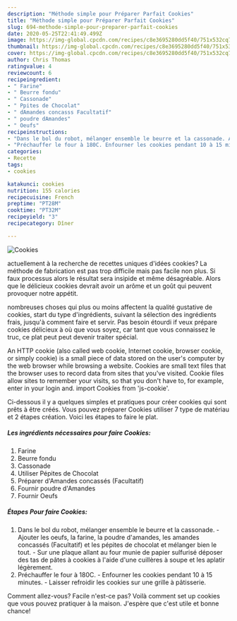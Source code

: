 ```yaml
---
description: "Méthode simple pour Préparer Parfait Cookies"
title: "Méthode simple pour Préparer Parfait Cookies"
slug: 694-methode-simple-pour-preparer-parfait-cookies
date: 2020-05-25T22:41:49.499Z
image: https://img-global.cpcdn.com/recipes/c8e3695280dd5f40/751x532cq70/cookies-photo-principale-de-la-recette.jpg
thumbnail: https://img-global.cpcdn.com/recipes/c8e3695280dd5f40/751x532cq70/cookies-photo-principale-de-la-recette.jpg
cover: https://img-global.cpcdn.com/recipes/c8e3695280dd5f40/751x532cq70/cookies-photo-principale-de-la-recette.jpg
author: Chris Thomas
ratingvalue: 4
reviewcount: 6
recipeingredient:
- " Farine"
- " Beurre fondu"
- " Cassonade"
- " Ppites de Chocolat"
- " dAmandes concasss Facultatif"
- " poudre dAmandes"
- " Oeufs"
recipeinstructions:
- "Dans le bol du robot, mélanger ensemble le beurre et la cassonade. Ajouter les oeufs, la farine, la poudre d&#39;amandes, les amandes concassés (Facultatif) et les pépites de chocolat et mélanger bien le tout. Sur une plaque allant au four munie de papier sulfurisé déposer des tas de pâtes à cookies à l&#39;aide d&#39;une cuillères à soupe et les aplatir légèrement."
- "Préchauffer le four à 180C. Enfourner les cookies pendant 10 à 15 minutes. Laisser refroidir les cookies sur une grille à pâtisserie."
categories:
- Recette
tags:
- cookies

katakunci: cookies 
nutrition: 155 calories
recipecuisine: French
preptime: "PT28M"
cooktime: "PT32M"
recipeyield: "3"
recipecategory: Dîner

---
```



![Cookies](https://img-global.cpcdn.com/recipes/c8e3695280dd5f40/751x532cq70/cookies-photo-principale-de-la-recette.jpg)

actuellement à la recherche de recettes uniques d'idées cookies? La méthode de fabrication est pas trop difficile mais pas facile non plus. Si faux processus alors le résultat sera insipide et même désagréable. Alors que le délicieux cookies devrait avoir un arôme et un goût qui peuvent provoquer notre appétit.

nombreuses choses qui plus ou moins affectent la qualité gustative de cookies, start du type d'ingrédients, suivant la sélection des ingrédients frais, jusqu'à comment faire et servir. Pas besoin étourdi if veux prépare cookies délicieux à où que vous soyez, car tant que vous connaissez le truc, ce plat peut peut devenir traiter spécial.

An HTTP cookie (also called web cookie, Internet cookie, browser cookie, or simply cookie) is a small piece of data stored on the user&#39;s computer by the web browser while browsing a website. Cookies are small text files that the browser uses to record data from sites that you&#39;ve visited. Cookie files allow sites to remember your visits, so that you don&#39;t have to, for example, enter in your login and. import Cookies from &#39;js-cookie&#39;.


Ci-dessous il y a quelques simples et pratiques pour créer cookies qui sont prêts à être créés. Vous pouvez préparer Cookies utiliser 7 type de matériau et 2 étapes création. Voici les étapes to faire le plat.

<!--inarticleads1-->

##### Les ingrédients nécessaires pour faire Cookies:

1.   Farine
1.   Beurre fondu
1.   Cassonade
1. Utiliser  Pépites de Chocolat
1. Préparer  d&#39;Amandes concassés (Facultatif)
1. Fournir  poudre d&#39;Amandes
1. Fournir  Oeufs




<!--inarticleads2-->

##### Étapes Pour faire Cookies:

1. Dans le bol du robot, mélanger ensemble le beurre et la cassonade. - Ajouter les oeufs, la farine, la poudre d&#39;amandes, les amandes concassés (Facultatif) et les pépites de chocolat et mélanger bien le tout. - Sur une plaque allant au four munie de papier sulfurisé déposer des tas de pâtes à cookies à l&#39;aide d&#39;une cuillères à soupe et les aplatir légèrement.
1. Préchauffer le four à 180C. - Enfourner les cookies pendant 10 à 15 minutes. - Laisser refroidir les cookies sur une grille à pâtisserie.





Comment allez-vous? Facile n'est-ce pas? Voilà comment set up cookies que vous pouvez pratiquer à la maison. J'espère que c'est utile et bonne chance!

